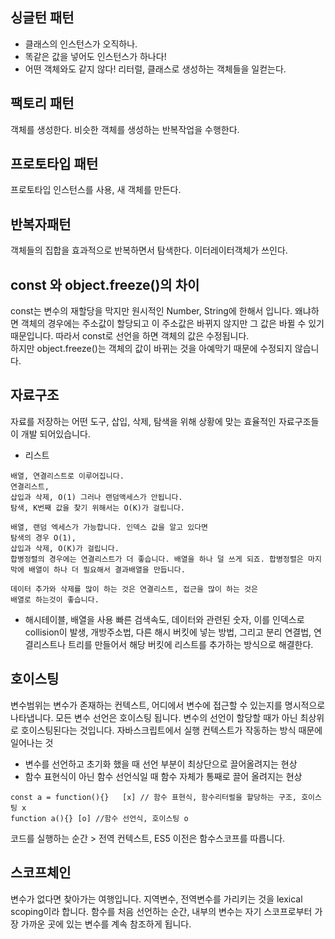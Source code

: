  ## 싱글턴 패턴
  - 클래스의 인스턴스가 오직하나.
  - 똑같은 값을 넣어도 인스턴스가 하나다! 
  - 어떤 객체와도 같지 않다! 리터럴, 클래스로 생성하는 객체들을 일컫는다.  

 ## 팩토리 패턴
 객체를 생성한다. 비슷한 객체를 생성하는 반복작업을 수행한다. 

 ## 프로토타입 패턴
 프로토타입 인스턴스를 사용, 새 객체를 만든다. 

 ## 반복자패턴
 객체들의 집합을 효과적으로 반복하면서 탐색한다. 이터레이터객체가 쓰인다.  

 ## const 와 object.freeze()의 차이
 const는 변수의 재할당을 막지만 원시적인 Number, String에 한해서 입니다. 왜냐하면 객체의 경우에는 주소값이 할당되고 이 주소값은 바뀌지 않지만 그 값은 바뀔 수 있기 때문입니다. 따라서 const로 선언을 하면 객체의 값은 수정됩니다.  
 하지만 object.freeze()는 객체의 값이 바뀌는 것을 아예막기 때문에 수정되지 않습니다. 

 ## 자료구조
 자료를 저장하는 어떤 도구, 삽입, 삭제, 탐색을 위해 상황에 맞는 효율적인 자료구조들이 개발 되어있습니다. 
  - 리스트
  ```
  배열, 연결리스트로 이루어집니다. 
  연결리스트, 
  삽입과 삭제, O(1) 그러나 랜덤액세스가 안됩니다. 
  탐색, K번째 값을 찾기 위해서는 O(K)가 걸립니다. 
  
  배열, 랜덤 엑세스가 가능합니다. 인덱스 값을 알고 있다면
  탐색의 경우 O(1), 
  삽입과 삭제, O(K)가 걸립니다. 
  합병정렬의 경우에는 연결리스트가 더 좋습니다. 배열을 하나 덜 쓰게 되죠. 합병정렬은 마지막에 배열이 하나 더 필요해서 결과배열을 만듭니다. 
  
  데이터 추가와 삭제를 많이 하는 것은 연결리스트, 접근을 많이 하는 것은 
  배열로 하는것이 좋습니다. 
  
  ```
  - 해시테이블, 배열을 사용 빠른 검색속도, 데이터와 관련된 숫자, 이를 인덱스로 collision이 발생, 개방주소법, 다른 해시 버킷에 넣는 방법, 그리고 분리 연결법, 연결리스트나 트리를 만들어서 해당 버킷에 리스트를 추가하는 방식으로 해결한다.  
 
 ## 호이스팅 
 변수범위는 변수가 존재하는 컨텍스트, 어디에서 변수에 접근할 수 있는지를 명시적으로 나타냅니다. 
 모든 변수 선언은 호이스팅 됩니다. 변수의 선언이 할당할 때가 아닌 최상위로 호이스팅된다는 것입니다. 
 자바스크립트에서 실행 컨텍스트가 작동하는 방식 때문에 일어나는 것
  - 변수를 선언하고 초기화 했을 때 선언 부분이 최상단으로 끌어올려지는 현상
  - 함수 표현식이 아닌 함수 선언식일 때 함수 자체가 통째로 끌어 올려지는 현상
 ```
 const a = function(){}   [x] // 함수 표현식, 함수리터럴을 할당하는 구조, 호이스팅 x
 function a(){} [o] //함수 선언식, 호이스팅 o
 ```
 코드를 실행하는 순간 > 전역 컨텍스트, ES5 이전은 함수스코프를 따릅니다.

 ## 스코프체인
 변수가 없다면 찾아가는 여행입니다.
 지역변수, 전역변수를 가리키는 것을 lexical scoping이라 합니다. 함수를 처음 선언하는 순간, 내부의 변수는 자기 스코프로부터 가장 가까운 곳에 있는 변수를 계속 참조하게 됩니다. 